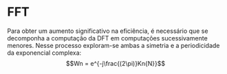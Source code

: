 # FFT
Para obter um aumento significativo na eficiência, é necessário que se decomponha a computação da DFT em computações sucessivamente menores.
Nesse processo exploram-se ambas a simetria e a periodicidade da exponencial complexa:
$$Wn = e^{-j\frac{(2\pi)}Kn{N}}$$
